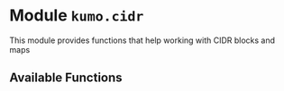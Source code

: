 # Module `kumo.cidr`

This module provides functions that help working with CIDR blocks and maps

## Available Functions
